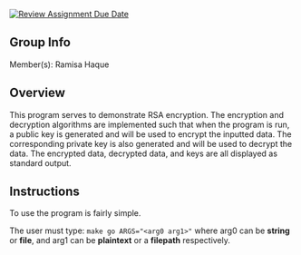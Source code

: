 [![Review Assignment Due Date](https://classroom.github.com/assets/deadline-readme-button-24ddc0f5d75046c5622901739e7c5dd533143b0c8e959d652212380cedb1ea36.svg)](https://classroom.github.com/a/ecp4su41)
## Group Info
  Member(s): Ramisa Haque
## Overview
This program serves to demonstrate RSA encryption. The encryption and decryption algorithms are implemented such that when the program is run, a public key is generated and will be used to encrypt the inputted data. The corresponding private key is also generated and will be used to decrypt the data. The encrypted data, decrypted data, and keys are all displayed as standard output.

## Instructions
To use the program is fairly simple.

The user must type: `make go ARGS="<arg0 arg1>"` where arg0 can be **string** or **file**, and arg1 can be **plaintext** or a **filepath** respectively.
